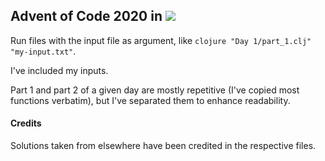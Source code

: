 ## Advent of Code 2020 in [<img src="https://img.shields.io/badge/clojure-%238FB5FE.svg?&style=flat&logo=clojure&logoColor=white" />](https://clojure.org)
Run files with the input file as argument, like `clojure "Day 1/part_1.clj" "my-input.txt"`.

I've included my inputs.

Part 1 and part 2 of a given day are mostly repetitive (I've copied most functions verbatim), but I've separated them to enhance readability.

#### Credits
Solutions taken from elsewhere have been credited in the respective files.
